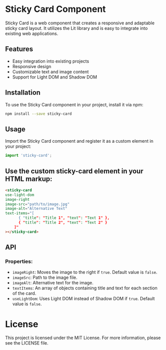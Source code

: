 # Sticky Card Component

Sticky Card is a web component that creates a responsive and adaptable sticky card layout. It utilizes the Lit library and is easy to integrate into existing web applications.

## Features

- Easy integration into existing projects
- Responsive design
- Customizable text and image content
- Support for Light DOM and Shadow DOM

## Installation

To use the Sticky Card component in your project, install it via npm:

```sh
npm install --save sticky-card
```

## Usage

Import the Sticky Card component and register it as a custom element in your project:

```javascript
import 'sticky-card';
```

## Use the custom sticky-card element in your HTML markup:

```html
<sticky-card 
use-light-dom
image-right 
image-src="path/to/image.jpg" 
image-alt="Alternative Text" 
text-items="[
      { "title": "Title 1", "text": "Text 1" },
      { "title": "Title 2", "text": "Text 2" }
    ]"
></sticky-card>
```
## API

### Properties:

  <ul><li><code>imageRight</code>: Moves the image to the right if <code>true</code>. Default value is <code>false</code>.</li><li><code>imageSrc</code>: Path to the image file.</li><li><code>imageAlt</code>: Alternative text for the image.</li><li><code>textItems</code>: An array of objects containing title and text for each section of the card.</li><li><code>useLightDom</code>: Uses Light DOM instead of Shadow DOM if <code>true</code>. Default value is <code>false</code>.</li></ul>

  

# License

This project is licensed under the MIT License. For more information, please see the LICENSE file.
